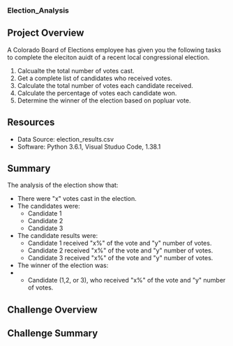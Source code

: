 ### Election_Analysis

## Project Overview
A Colorado Board of Elections employee has given you the following tasks to complete the eleciton auidt of a recent local congressional election.

1. Calcualte the total number of votes cast.
2. Get a complete list of candidates who received votes.
3. Calculate the total number of votes each candidate received.
4. Calculate the percentage of votes each candidate won.
5. Determine the winner of the election based on popluar vote.

## Resources
- Data Source: election_results.csv
- Software: Python 3.6.1, Visual Studuo Code, 1.38.1

## Summary
The analysis of the election show that:
- There were "x" votes cast in the election.
- The candidates were:
    - Candidate 1
    - Candidate 2
    - Candidate 3
- The candidate results were:
    - Candidate 1 received "x%" of the vote and "y" number of votes.
    - Candidate 2 received "x%" of the vote and "y" number of votes.
    - Candidate 3 received "x%" of the vote and "y" number of votes.
- The winner of the election was:
-   - Candidate (1,2, or 3), who received "x%" of the vote and "y" number of votes.

## Challenge Overview
## Challenge Summary
